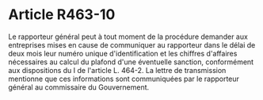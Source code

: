 # Article R463-10

Le rapporteur général peut à tout moment de la procédure demander aux entreprises mises en cause de communiquer au rapporteur dans le délai de deux mois leur numéro unique d'identification et les chiffres d'affaires nécessaires au calcul du plafond d'une éventuelle sanction, conformément aux dispositions du I de l'article L. 464-2. La lettre de transmission mentionne que ces informations sont communiquées par le rapporteur général au commissaire du Gouvernement.
